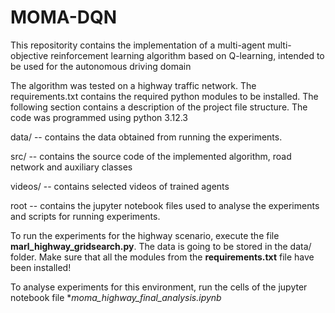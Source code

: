 # MOMA-DQN
This repositority contains the implementation of a multi-agent multi-objective reinforcement learning algorithm based on Q-learning, intended to be used for the autonomous driving domain

The algorithm was tested on a highway traffic network. The requirements.txt contains the required python modules to be installed. The following section contains a description of the project file structure. The code was programmed using python 3.12.3


data/ -- contains the data obtained from running the experiments.

src/ -- contains the source code of the implemented algorithm, road network and auxiliary classes

videos/ -- contains selected videos of trained agents

root -- contains the jupyter notebook files used to analyse the experiments and scripts for running experiments.


To run the experiments for the highway scenario, execute the file **marl_highway_gridsearch.py**. The data is going to be stored in the data/ folder. Make sure that all the modules from the **requirements.txt** file have been installed!

To analyse experiments for this environment, run the cells of the jupyter notebook file **moma_highway_final_analysis.ipynb*
